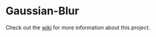 # **Gaussian-Blur**
Check out the [wiki](https://github.com/EdgarReyesRivera/Gaussian-Blur/wiki) for more information about this project.
